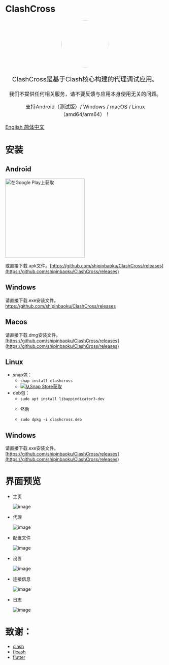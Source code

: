 # ClashCross

<p align="center"><img src="assets/images/multiclash.png" style="border-radius: 50%" width="150px"/></p>

<p align="center" style="font-size: 20px">ClashCross是基于Clash核心构建的代理调试应用。</p>
<p align="center" style="font-size: 16px">我们不提供任何相关服务，请不要反馈与应用本身使用无关的问题。</p>
<p align="center" style="font-size: 16px">支持Android（测试版）/ Windows / macOS / Linux（amd64/arm64）！</p>
<p align="left" style="font-size: 16px"><a href="README.md">
      English
      </a><a href="README_zh.md">
      简体中文
      </a></p>

# 安装

## Android

<a href='https://play.google.com/store/apps/details?id=com.clashcross.clashcross&pcampaignid=pcampaignidMKT-Other-global-all-co-prtnr-py-PartBadge-Mar2515-1'><img alt='在Google Play上获取' src='https://play.google.com/intl/en_us/badges/static/images/badges/en_badge_web_generic.png' style="width:250px"/></a>

或直接下载.apk文件。[https://github.com/shipinbaoku/ClashCross/releases](https://github.com/shipinbaoku/ClashCross/releases)

## Windows

请直接下载.exe安装文件。https://github.com/shipinbaoku/ClashCross/releases

## Macos

请直接下载.dmg安装文件。[https://github.com/shipinbaoku/ClashCross/releases](https://github.com/shipinbaoku/ClashCross/releases)

## Linux

- snap包：
    - `snap install clashcross`
    - <a href="https://snapcraft.io/clashcross">
      <img alt="从Snap Store获取" src="https://snapcraft.io/static/images/badges/en/snap-store-white.svg" />
      </a>
- deb包：
    - `sudo apt install libappindicator3-dev`
    - <p>然后</p>
    - `sudo dpkg -i clashcross.deb`

## Windows

请直接下载.exe安装文件。[https://github.com/shipinbaoku/ClashCross/releases](https://github.com/shipinbaoku/ClashCross/releases)

# 界面预览

- 主页

  ![image](docs/screenshot/photo_2023-07-27_05-03-12.jpg)
- 代理

  ![image](docs/screenshot/photo_2023-07-27_05-03-34.jpg)
- 配置文件

  ![image](docs/screenshot/photo_2023-07-27_05-03-59.jpg)
- 设置

  ![image](docs/screenshot/photo_2023-07-27_05-04-13.jpg)
- 连接信息

  ![image](docs/screenshot/photo_2023-07-27_05-04-24.jpg)
- 日志

  ![image](docs/screenshot/photo_2023-07-27_05-05-03.jpg)

# 致谢：

- [clash](https://github.com/Dreamacro/clash)
- [flcash](https://github.com/Fclash/Fclash)
- [flutter](https://github.com/flutter/flutter)